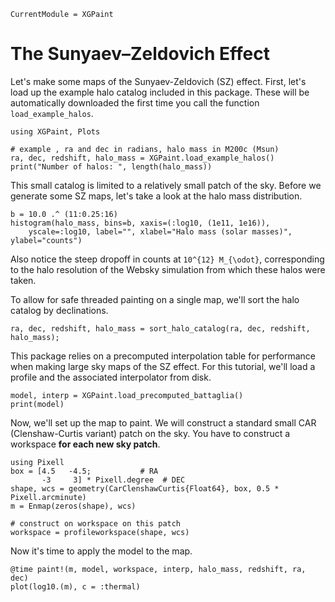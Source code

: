 
```@meta
CurrentModule = XGPaint
```

# The Sunyaev–Zeldovich Effect

Let's make some maps of the Sunyaev-Zeldovich (SZ) effect. First, let's load up the example halo catalog included in this package. These will be automatically downloaded the first time you call the function `load_example_halos`.

```@example tsz
using XGPaint, Plots

# example , ra and dec in radians, halo mass in M200c (Msun)
ra, dec, redshift, halo_mass = XGPaint.load_example_halos()
print("Number of halos: ", length(halo_mass))
```

This small catalog is limited to a relatively small patch of the sky. Before we generate some SZ maps, let's take a look at the halo mass distribution.

```@example tsz
b = 10.0 .^ (11:0.25:16)
histogram(halo_mass, bins=b, xaxis=(:log10, (1e11, 1e16)), 
    yscale=:log10, label="", xlabel="Halo mass (solar masses)", ylabel="counts")
```

Also notice the steep dropoff in counts at ``10^{12} M_{\odot}``, corresponding to the halo resolution of the Websky simulation from which these halos were taken.

To allow for safe threaded painting on a single map, we'll sort the halo catalog by declinations.

```@example tsz
ra, dec, redshift, halo_mass = sort_halo_catalog(ra, dec, redshift, halo_mass);
```

This package relies on a precomputed interpolation table for performance when making large sky maps of the SZ effect. For this tutorial, we'll load a profile and the associated interpolator from disk.

```@example tsz
model, interp = XGPaint.load_precomputed_battaglia()
print(model)
```

Now, we'll set up the map to paint. We will construct a standard small CAR (Clenshaw-Curtis variant) patch on the sky. You have to construct a workspace **for each new sky patch**.

```@example tsz
using Pixell
box = [4.5   -4.5;           # RA
       -3     3] * Pixell.degree  # DEC
shape, wcs = geometry(CarClenshawCurtis{Float64}, box, 0.5 * Pixell.arcminute)
m = Enmap(zeros(shape), wcs)

# construct on workspace on this patch
workspace = profileworkspace(shape, wcs)
```

Now it's time to apply the model to the map.
```@example tsz
@time paint!(m, model, workspace, interp, halo_mass, redshift, ra, dec)
plot(log10.(m), c = :thermal)
```
